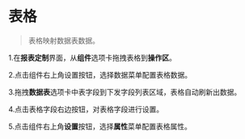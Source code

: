 # 表格

> 表格映射数据表数据。

1.在**报表定制**界面，从**组件**选项卡拖拽表格到**操作区**。

  
2.点击组件右上角设置按钮，选择数据菜单配置表格数据。

3.拖拽**数据表**选项卡中表字段到下发字段列表区域，表格自动刷新出数据。

4.点击表格字段右边按钮，对表格字段进行设置。

5.点击组件右上角**设置**按钮，选择**属性**菜单配置表格属性。



